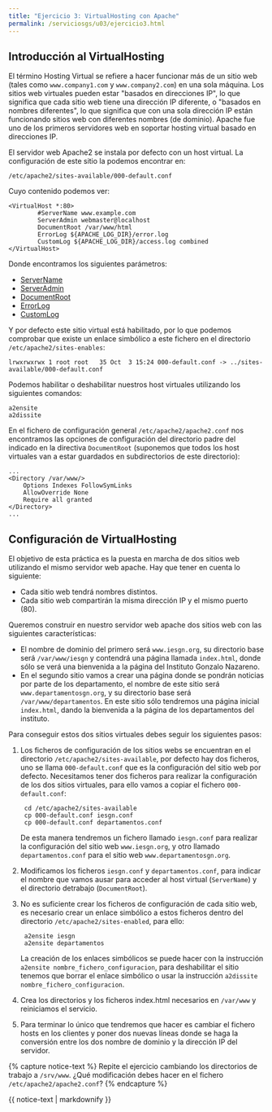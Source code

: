 ```yaml
---
title: "Ejercicio 3: VirtualHosting con Apache"
permalink: /serviciosgs/u03/ejercicio3.html
---
```


## Introducción al VirtualHosting

El término Hosting Virtual se refiere a hacer funcionar más de un sitio web (tales como ``www.company1.com`` y ``www.company2.com``) en una sola máquina. Los sitios web virtuales pueden estar "basados en direcciones IP", lo que significa que cada sitio web tiene una dirección IP diferente, o "basados en nombres diferentes", lo que significa que con una sola dirección IP están funcionando sitios web con diferentes nombres (de dominio). Apache fue uno de los primeros servidores web en soportar hosting virtual basado en direcciones IP.

El servidor web Apache2 se instala por defecto con un host virtual. La configuración de este sitio la podemos encontrar en:

    /etc/apache2/sites-available/000-default.conf

Cuyo contenido podemos ver:

	<VirtualHost *:80>
	        #ServerName www.example.com	
	        ServerAdmin webmaster@localhost
	        DocumentRoot /var/www/html	
	        ErrorLog ${APACHE_LOG_DIR}/error.log
	        CustomLog ${APACHE_LOG_DIR}/access.log combined	
	</VirtualHost>

Donde encontramos los siguientes parámetros:

* [ServerName](https://httpd.apache.org/docs/2.4/mod/core.html#servername)
* [ServerAdmin](https://httpd.apache.org/docs/2.4/mod/core.html#serveradmin)
* [DocumentRoot](https://httpd.apache.org/docs/2.4/mod/core.html#documentroot)
* [ErrorLog](https://httpd.apache.org/docs/2.4/mod/core.html#errorlog)
* [CustomLog](http://httpd.apache.org/docs/current/mod/mod_log_config.html#customlog)


Y por defecto este sitio virtual está habilitado, por lo que podemos comprobar que existe un enlace simbólico a este fichero en el directorio ``/etc/apache2/sites-enables``:

    lrwxrwxrwx 1 root root   35 Oct  3 15:24 000-default.conf -> ../sites-available/000-default.conf

Podemos habilitar o deshabilitar nuestros host virtuales utilizando los siguientes comandos:

	a2ensite
	a2dissite

En el fichero de configuración general ``/etc/apache2/apache2.conf`` nos encontramos las opciones de configuración del directorio padre del indicado en la directiva ``DocumentRoot`` (suponemos que todos los host virtuales van a estar guardados en subdirectorios de este directorio):

	...
	<Directory /var/www/>
		Options Indexes FollowSymLinks
		AllowOverride None
		Require all granted
	</Directory>
	...

## Configuración de VirtualHosting

El objetivo de esta práctica es la puesta en marcha de dos sitios web utilizando el mismo servidor web apache. Hay que tener en cuenta lo siguiente:

* Cada sitio web tendrá nombres distintos.
* Cada sitio web compartirán la misma dirección IP y el mismo puerto (80).

Queremos construir en nuestro servidor web apache dos sitios web con las siguientes características:

* El nombre de dominio del primero será ``www.iesgn.org``, su directorio base será ``/var/www/iesgn`` y contendrá una página llamada ``index.html``, donde sólo se verá una bienvenida a la página del Instituto Gonzalo Nazareno.
* En el segundo sitio vamos a crear una página donde se pondrán noticias por parte de los departamento, el nombre de este sitio será ``www.departamentosgn.org``, y su directorio base será ``/var/www/departamentos``. En este sitio sólo tendremos una página inicial ``index.html``, dando la bienvenida a la página de los departamentos del instituto.

Para conseguir estos dos sitios virtuales debes seguir los siguientes pasos:

1. Los ficheros de configuración de los sitios webs se encuentran en el directorio ``/etc/apache2/sites-available``, por defecto hay dos ficheros, uno se llama ``000-default.conf`` que es la configuración del sitio web por defecto. Necesitamos tener dos ficheros para realizar la configuración de los dos sitios virtuales, para ello vamos a copiar el fichero ``000-default.conf``:

		cd /etc/apache2/sites-available
		cp 000-default.conf iesgn.conf
		cp 000-default.conf departamentos.conf

	De esta manera tendremos un fichero llamado ``iesgn.conf`` para realizar la configuración del sitio web ``www.iesgn.org``, y otro llamado ``departamentos.conf`` para el sitio web ``www.departamentosgn.org``.

2. Modificamos los ficheros ``iesgn.conf`` y ``departamentos.conf``, para indicar el nombre que vamos ausar para acceder al host virtual (``ServerName``) y el directorio detrabajo (``DocumentRoot``).
3. No es suficiente crear los ficheros de configuración de cada sitio web, es necesario crear un enlace simbólico a estos ficheros dentro del directorio ``/etc/apache2/sites-enabled``, para ello:

        a2ensite iesgn
        a2ensite departamentos

	La creación de los enlaces simbólicos se puede hacer con la instrucción ``a2ensite nombre_fichero_configuracion``, para deshabilitar el sitio tenemos que borrar el enlace simbólico o usar la instrucción ``a2dissite nombre_fichero_configuracion``.

4. Crea los directorios y los ficheros index.html necesarios en ``/var/www`` y reiniciamos el servicio.

5. Para terminar lo único que tendremos que hacer es cambiar el fichero hosts en los clientes y poner dos nuevas líneas donde se haga la conversión entre los dos nombre de dominio y la dirección IP del servidor.


{% capture notice-text %}
Repite el ejercicio cambiando los directorios de trabajo a ``/srv/www``. ¿Qué modificación debes hacer en el fichero ``/etc/apache2/apache2.conf``?
{% endcapture %}<div class="notice--info">{{ notice-text | markdownify }}</div>

